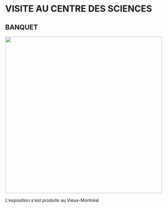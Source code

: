 # VISITE AU CENTRE DES SCIENCES

## **BANQUET**

<img src="./medias/image-le-spectcale.webp" width="500" height="500"/>

L'exposition s'est produite au Vieux-Montréal 
